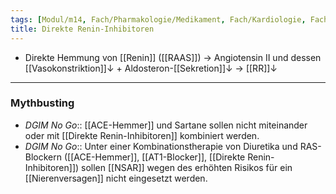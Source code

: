 ```yaml
---
tags: [Modul/m14, Fach/Pharmakologie/Medikament, Fach/Kardiologie, Fach/Nephrologie, Mythbusting/DGIM-No-Go]
title: Direkte Renin-Inhibitoren
---
```

- Direkte Hemmung von [[Renin]] ([[RAAS]]) → Angiotensin II und dessen [[Vasokonstriktion]]↓ + Aldosteron-[[Sekretion]]↓ → [[RR]]↓
---
### Mythbusting
- *DGIM No Go*:: [[ACE-Hemmer]] und Sartane sollen nicht miteinander oder mit [[Direkte Renin-Inhibitoren]] kombiniert werden.
- *DGIM No Go*:: Unter einer Kombinationstherapie von Diuretika und RAS-Blockern ([[ACE-Hemmer]], [[AT1-Blocker]], [[Direkte Renin-Inhibitoren]]) sollen [[NSAR]] wegen des erhöhten Risikos für ein [[Nierenversagen]] nicht eingesetzt werden.